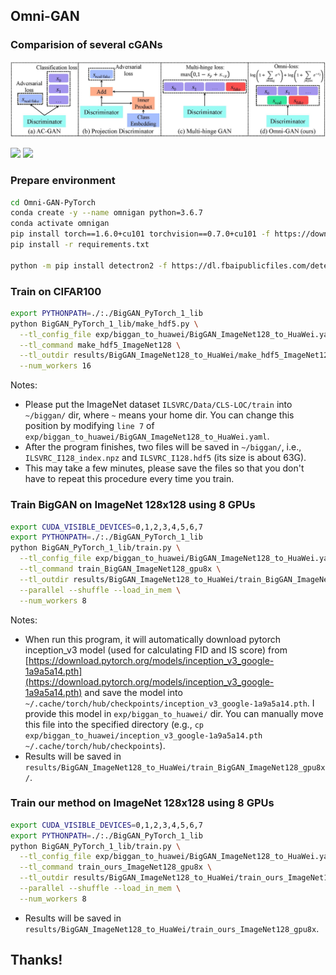 ## Omni-GAN

### Comparision of several cGANs

![](.github/cgan_loss.jpg)

<p float="left">
<img src="https://github.com/PeterouZh/Omni-GAN-PyTorch/blob/main/.github/GAN_cGAN_cifar100_IS.png" width="400" />
<img src="https://github.com/PeterouZh/Omni-GAN-PyTorch/blob/main/.github/GAN_cGAN_cifar100_FID.png" width="400" />
</p>

### Prepare environment


```bash
cd Omni-GAN-PyTorch
conda create -y --name omnigan python=3.6.7 
conda activate omnigan
pip install torch==1.6.0+cu101 torchvision==0.7.0+cu101 -f https://download.pytorch.org/whl/torch_stable.html
pip install -r requirements.txt

python -m pip install detectron2 -f https://dl.fbaipublicfiles.com/detectron2/wheels/cu101/torch1.6/index.html
```

### Train on CIFAR100

```bash
export PYTHONPATH=./:./BigGAN_PyTorch_1_lib
python BigGAN_PyTorch_1_lib/make_hdf5.py \
  --tl_config_file exp/biggan_to_huawei/BigGAN_ImageNet128_to_HuaWei.yaml \
  --tl_command make_hdf5_ImageNet128 \
  --tl_outdir results/BigGAN_ImageNet128_to_HuaWei/make_hdf5_ImageNet128 \
  --num_workers 16
```

Notes:

- Please put the ImageNet dataset `ILSVRC/Data/CLS-LOC/train` into `~/biggan/` dir, where `~` means your home dir. You can change this position by modifying `line 7` of `exp/biggan_to_huawei/BigGAN_ImageNet128_to_HuaWei.yaml`.
- After the program finishes, two files will be saved in `~/biggan/`, i.e., `ILSVRC_I128_index.npz` and `ILSVRC_I128.hdf5` (its size is about 63G). 
- This may take a few minutes, please save the files so that you don't have to repeat this procedure every time you train.

### Train BigGAN on ImageNet 128x128 using 8 GPUs

```bash
export CUDA_VISIBLE_DEVICES=0,1,2,3,4,5,6,7
export PYTHONPATH=./:./BigGAN_PyTorch_1_lib
python BigGAN_PyTorch_1_lib/train.py \
  --tl_config_file exp/biggan_to_huawei/BigGAN_ImageNet128_to_HuaWei.yaml \
  --tl_command train_BigGAN_ImageNet128_gpu8x \
  --tl_outdir results/BigGAN_ImageNet128_to_HuaWei/train_BigGAN_ImageNet128_gpu8x \
  --parallel --shuffle --load_in_mem \
  --num_workers 8
```
Notes: 

- When run this program, it will automatically download pytorch inception_v3 model (used for calculating FID and IS score) from [https://download.pytorch.org/models/inception_v3_google-1a9a5a14.pth](https://download.pytorch.org/models/inception_v3_google-1a9a5a14.pth) and save the model into `~/.cache/torch/hub/checkpoints/inception_v3_google-1a9a5a14.pth`. I provide this model in `exp/biggan_to_huawei/` dir. You can manually move this file into the specified directory (e.g., `cp exp/biggan_to_huawei/inception_v3_google-1a9a5a14.pth ~/.cache/torch/hub/checkpoints`).
- Results will be saved in `results/BigGAN_ImageNet128_to_HuaWei/train_BigGAN_ImageNet128_gpu8x/`.

### Train our method on ImageNet 128x128 using 8 GPUs

```bash
export CUDA_VISIBLE_DEVICES=0,1,2,3,4,5,6,7
export PYTHONPATH=./:./BigGAN_PyTorch_1_lib
python BigGAN_PyTorch_1_lib/train.py \
  --tl_config_file exp/biggan_to_huawei/BigGAN_ImageNet128_to_HuaWei.yaml \
  --tl_command train_ours_ImageNet128_gpu8x \
  --tl_outdir results/BigGAN_ImageNet128_to_HuaWei/train_ours_ImageNet128_gpu8x \
  --parallel --shuffle --load_in_mem \
  --num_workers 8
```

- Results will be saved in `results/BigGAN_ImageNet128_to_HuaWei/train_ours_ImageNet128_gpu8x`.

## Thanks!